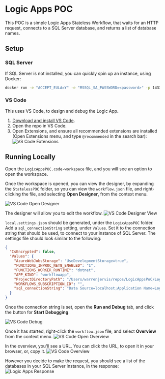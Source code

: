 # Logic Apps POC

This POC is a simple Logic Apps Stateless Workflow, that waits for an HTTP request, connects to a SQL Server database, and returns a list of database names.

## Setup

### SQL Server
If SQL Server is not installed, you can quickly spin up an instance, using Docker:

```sh
docker run -e "ACCEPT_EULA=Y" -e "MSSQL_SA_PASSWORD=<password>" -p 1433:1433 -d mcr.microsoft.com/mssql/server:2022-latest
```

### VS Code
This uses VS Code, to design and debug the Logic App.

1. [Download and install VS Code][vscode].
1. Open the repo in VS Code. 
1. Open Extensions, and ensure all recommended extensions are installed (Open Extensions menu, and type `@recommended` in the search bar):
  ![VS Code Extensions][sc_extensions]

## Running Locally

Open the `LogicAppsPOC.code-workspace` file, and you will see an option to open the workspace. 

Once the workspace is opened, you can view the designer, by expanding the `StatelessPOC` folder, so you can view the `workflow.json` file, and right-clicking the file, and selecting **Open Designer**, from the context menu.

![VS Code Open Designer][sc_opendesigner]

The designer will allow you to edit the workflow.
![VS Code Designer View][sc_designer]

`local.settings.json` should be generated, under the `LogicAppsPOC` folder. Add a `sql_connectionString` setting, under `Values`. Set it to the connection string that should be used, to connect to your instance of SQL Server. The settings file should look similar to the following:

```json
{
  "IsEncrypted": false,
  "Values": {
    "AzureWebJobsStorage": "UseDevelopmentStorage=true",
    "FUNCTIONS_INPROC_NET8_ENABLED": "1",
    "FUNCTIONS_WORKER_RUNTIME": "dotnet",
    "APP_KIND": "workflowapp",
    "ProjectDirectoryPath": "/Users/warrenjervis/repos/LogicAppsPoC/LogicAppsPOC/LogicAppsPOC",
    "WORKFLOWS_SUBSCRIPTION_ID": "",
    "sql_connectionString": "Data Source=localhost;Application Name=Logic Apps;Integrated Security=false;User ID=sa;Password=<password>;Encrypt=true;TrustServerCertificate=true;"
  }
}
```

Once the connection string is set, open the **Run and Debug** tab, and click the button for **Start Debugging**.

![VS Code Debug][sc_debug]

Once it has started, right-click the `workflow.json` file, and select **Overview** from the context menu.
  ![VS Code Open Overview][sc_openoverview]

In the overview, you'll see a URL. You can click the URL, to open it in your browser, or, copy it.
  ![VS Code Overview][sc_overview]

However you decide to make the request, you should see a list of the databases in your SQL Server instance, in the response:
  ![Logic Apps Response][sc_response]



[vscode]:https://code.visualstudio.com/
[sc_extensions]:/screenshots/vscode_extensions.png
[sc_opendesigner]:/screenshots/vscode_opendesigner.png
[sc_designer]:/screenshots/vscode_designer.png
[sc_debug]:/screenshots/vscode_debug.png
[sc_openoverview]:/screenshots/vscode_openoverview.png
[sc_overview]:/screenshots/vscode_overview.png
[sc_response]:/screenshots/response.png